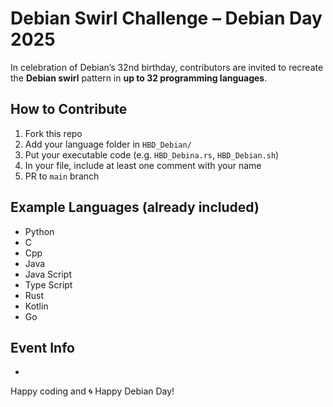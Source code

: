 # Debian Swirl Challenge – Debian Day 2025

In celebration of Debian’s 32nd birthday, contributors are invited to recreate the **Debian swirl** pattern in **up to 32 programming languages**.

## How to Contribute

1. Fork this repo  
2. Add your language folder in `HBD_Debian/`  
3. Put your executable code (e.g. `HBD_Debina.rs`, `HBD_Debian.sh`)  
4. In your file, include at least one comment with your name  
5. PR to `main` branch  

## Example Languages (already included)

- Python  
- C  
- Cpp
- Java
- Java Script
- Type Script
- Rust
- Kotlin
- Go

## Event Info

- 

Happy coding and 🌀 Happy Debian Day!
